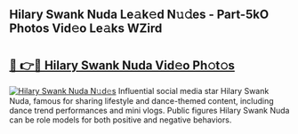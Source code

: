 ## Hilary Swank Nuda Le𝚊k𝚎d N𝚞𝚍es - Part-5kO Photos Vid𝚎o Le𝚊ks WZird

# <h2><a href="http://fbbhvz.evod.top/?m=Hilary+Swank+Nuda">🔗 👉🔴 Hilary Swank Nuda Vid𝚎o Ph𝚘t𝚘s</a></h2>

[![Hilary Swank Nuda N𝚞d𝚎s](https://i.imgur.com/8V9OHl7.gif)](http://fbbhvz.evod.top/?m=Hilary+Swank+Nuda)
Influential social media star Hilary Swank Nuda, famous for sharing lifestyle and dance-themed content, including dance trend performances and mini vlogs. Public figures Hilary Swank Nuda can be role models for both positive and negative behaviors. 
